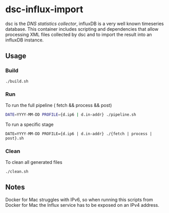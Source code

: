 # dsc-influx-import

dsc is the *DNS statistics collector*, influxDB is a very well known timeseries database. This container includes scripting and dependencies that allow processing XML files collected by dsc and to import the result into an influxDB instance.

## Usage

### Build

```shell
./build.sh
```

### Run

To run the full pipeline ( fetch && process && post)

```bash
DATE=YYYY-MM-DD PROFILE={d.ip6 | d.in-addr} ./pipeline.sh
```

To run a specific stage

```shell
DATE=YYYY-MM-DD PROFILE={d.ip6 | d.in-addr} ./{fetch | process | post}.sh
```

### Clean

To clean all generated files

```shell
./clean.sh
```

## Notes

Docker for Mac struggles with IPv6, so when running this scripts from Docker for Mac the Influx service has to be exposed on an IPv4 address.